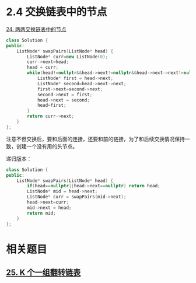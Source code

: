 # 2.4 交换链表中的节点

[24. 两两交换链表中的节点](https://leetcode.cn/problems/swap-nodes-in-pairs/)

```cpp
class Solution {
public:
    ListNode* swapPairs(ListNode* head) {
        ListNode* curr=new ListNode(0);
        curr->next=head;
        head = curr;
        while(head!=nullptr&&head->next!=nullptr&&head->next->next!=nullptr){
            ListNode* first = head->next;
            ListNode* second=head->next->next;
            first->next=second->next;
            second->next = first;
            head->next = second;
            head=first;
        }
        return curr->next;
    }
};
```

注意不但交换后，要和后面的连接，还要和前的链接，为了和后续交换情况保持一致，创建一个没有用的头节点。

递归版本：

```cpp
class Solution {
public:
    ListNode* swapPairs(ListNode* head) {
        if(head==nullptr||head->next==nullptr) return head;
        ListNode* mid = head->next;
        ListNode* curr = swapPairs(mid->next);
        head->next=curr;
        mid->next = head;
        return mid;
    }
};
```

# 相关题目

## [25. K 个一组翻转链表](https://leetcode.cn/problems/reverse-nodes-in-k-group/)

```cpp



```



